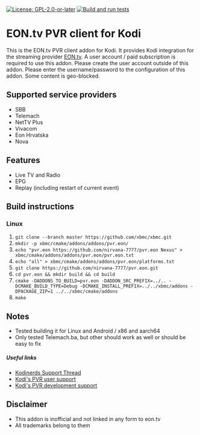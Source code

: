 [![License: GPL-2.0-or-later](https://img.shields.io/badge/License-GPL%20v2+-blue.svg)](LICENSE.md)
[![Build and run tests](https://github.com/nirvana-7777/pvr.eon/actions/workflows/build.yml/badge.svg?branch=Nexus)](https://github.com/nirvana-7777/pvr.eon/actions/workflows/build.yml)

# EON.tv PVR client for Kodi
This is the EON.tv PVR client addon for Kodi. It provides Kodi integration for the streaming provider [EON.tv](https://eon.tv). A user account / paid subscription is required to use this addon. Please create the user account outside of this addon. Please enter the username/password to the configuration of this addon. Some content is geo-blocked.

## Supported service providers

- SBB
- Telemach
- NetTV Plus
- Vivacom
- Eon Hrvatska
- Nova

## Features
- Live TV and Radio
- EPG
- Replay (including restart of current event)

## Build instructions

### Linux

1. `git clone --branch master https://github.com/xbmc/xbmc.git`
2. `mkdir -p xbmc/cmake/addons/addons/pvr.eon/`
3. `echo "pvr.eon https://github.com/nirvana-7777/pvr.eon Nexus" > xbmc/cmake/addons/addons/pvr.eon/pvr.eon.txt`
4. `echo "all" > xbmc/cmake/addons/addons/pvr.eon/platforms.txt`
5. `git clone https://github.com/nirvana-7777/pvr.eon.git`
6. `cd pvr.eon && mkdir build && cd build`
7. `cmake -DADDONS_TO_BUILD=pvr.eon -DADDON_SRC_PREFIX=../.. -DCMAKE_BUILD_TYPE=Debug -DCMAKE_INSTALL_PREFIX=../../xbmc/addons -DPACKAGE_ZIP=1 ../../xbmc/cmake/addons`
8. `make`

## Notes

- Tested building it for Linux and Android / x86 and aarch64
- Only tested Telemach.ba, but other should work as well or should be easy to fix

##### Useful links

* [Kodinerds Support Thread](https://www.kodinerds.net/thread/77069-release-pvr-eon-tv/)
* [Kodi's PVR user support](https://forum.kodi.tv/forumdisplay.php?fid=167)
* [Kodi's PVR development support](https://forum.kodi.tv/forumdisplay.php?fid=136)

## Disclaimer

- This addon is inofficial and not linked in any form to eon.tv
- All trademarks belong to them
